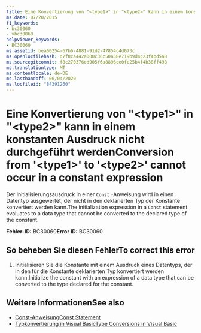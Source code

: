 ```yaml
---
title: Eine Konvertierung von "<type1>" in "<type2>" kann in einem konstanten Ausdruck nicht durchgeführt werden
ms.date: 07/20/2015
f1_keywords:
- bc30060
- vbc30060
helpviewer_keywords:
- BC30060
ms.assetid: bea60254-67b6-4881-91d2-47854c4d073c
ms.openlocfilehash: d7f0ca442a000c36c50a58e719b9d4c23f4bd5a8
ms.sourcegitcommit: f8c270376ed905f6a8896ce0fe25b4f4b38ff498
ms.translationtype: MT
ms.contentlocale: de-DE
ms.lasthandoff: 06/04/2020
ms.locfileid: "84391260"
---
```

# <a name="conversion-from-type1-to-type2-cannot-occur-in-a-constant-expression"></a><span data-ttu-id="baeb0-102">Eine Konvertierung von "\<type1>" in "\<type2>" kann in einem konstanten Ausdruck nicht durchgeführt werden</span><span class="sxs-lookup"><span data-stu-id="baeb0-102">Conversion from '\<type1>' to '\<type2>' cannot occur in a constant expression</span></span>
<span data-ttu-id="baeb0-103">Der Initialisierungsausdruck in einer `Const` -Anweisung wird in einen Datentyp ausgewertet, der nicht in den deklarierten Typ der Konstante konvertiert werden kann.</span><span class="sxs-lookup"><span data-stu-id="baeb0-103">The initialization expression in a `Const` statement evaluates to a data type that cannot be converted to the declared type of the constant.</span></span>  
  
 <span data-ttu-id="baeb0-104">**Fehler-ID:** BC30060</span><span class="sxs-lookup"><span data-stu-id="baeb0-104">**Error ID:** BC30060</span></span>  
  
## <a name="to-correct-this-error"></a><span data-ttu-id="baeb0-105">So beheben Sie diesen Fehler</span><span class="sxs-lookup"><span data-stu-id="baeb0-105">To correct this error</span></span>  
  
1. <span data-ttu-id="baeb0-106">Initialisieren Sie die Konstante mit einem Ausdruck eines Datentyps, der in den für die Konstante deklarierten Typ konvertiert werden kann.</span><span class="sxs-lookup"><span data-stu-id="baeb0-106">Initialize the constant with an expression of a data type that can be converted to the type declared for the constant.</span></span>  
  
## <a name="see-also"></a><span data-ttu-id="baeb0-107">Weitere Informationen</span><span class="sxs-lookup"><span data-stu-id="baeb0-107">See also</span></span>

- [<span data-ttu-id="baeb0-108">Const-Anweisung</span><span class="sxs-lookup"><span data-stu-id="baeb0-108">Const Statement</span></span>](../language-reference/statements/const-statement.md)
- [<span data-ttu-id="baeb0-109">Typkonvertierung in Visual Basic</span><span class="sxs-lookup"><span data-stu-id="baeb0-109">Type Conversions in Visual Basic</span></span>](../programming-guide/language-features/data-types/type-conversions.md)
